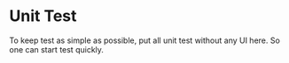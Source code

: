 # Unit Test

To keep test as simple as possible, put all unit test without any UI
here. So one can start test quickly.

